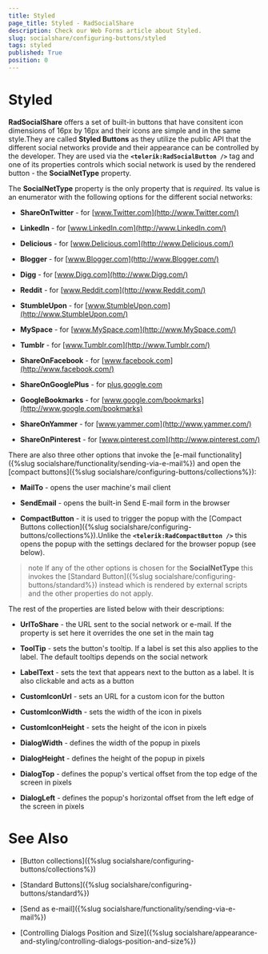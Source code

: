 ```yaml
---
title: Styled
page_title: Styled - RadSocialShare
description: Check our Web Forms article about Styled.
slug: socialshare/configuring-buttons/styled
tags: styled
published: True
position: 0
---
```


# Styled



**RadSocialShare** offers a set of built-in buttons that have consitent icon dimensions of 16px by 16px and their icons are simple and in the same style.They are called **Styled Buttons** as they utilize the public API that the different social networks provide and their appearance can be controlled by the developer. They are used via the **`<telerik:RadSocialButton />`** tag and one of its properties controls which social network is used by the rendered button - the **SocialNetType** property.

The **SocialNetType** property is the only property that is *required*. Its value is an enumerator with the following options for the different social networks:

* **ShareOnTwitter** - for [www.Twitter.com](http://www.Twitter.com/)

* **LinkedIn** - for [www.LinkedIn.com](http://www.LinkedIn.com/)

* **Delicious** - for [www.Delicious.com](http://www.Delicious.com/)

* **Blogger** - for [www.Blogger.com](http://www.Blogger.com/)

* **Digg** - for [www.Digg.com](http://www.Digg.com/)

* **Reddit** - for [www.Reddit.com](http://www.Reddit.com/)

* **StumbleUpon** - for [www.StumbleUpon.com](http://www.StumbleUpon.com/)

* **MySpace** - for [www.MySpace.com](http://www.MySpace.com/)

* **Tumblr** - for [www.Tumblr.com](http://www.Tumblr.com/)

* **ShareOnFacebook** - for [www.facebook.com](http://www.facebook.com/)

* **ShareOnGooglePlus** - for [plus.google.com](https://plus.google.com/)

* **GoogleBookmarks** - for [www.google.com/bookmarks](http://www.google.com/bookmarks)

* **ShareOnYammer** - for [www.yammer.com](http://www.yammer.com/)

* **ShareOnPinterest** - for [www.pinterest.com](http://www.pinterest.com/)

There are also three other options that invoke the [e-mail functionality]({%slug socialshare/functionality/sending-via-e-mail%}) and open the [compact buttons]({%slug socialshare/configuring-buttons/collections%}):

* **MailTo** - opens the user machine's mail client

* **SendEmail** - opens the built-in Send E-mail form in the browser

* **CompactButton** - it is used to trigger the popup with the [Compact Buttons collection]({%slug socialshare/configuring-buttons/collections%}).Unlike the **`<telerik:RadCompactButton />`** this opens the popup with the settings declared for the browser popup (see below).

>note If any of the other options is chosen for the **SocialNetType** this invokes the [Standard Button]({%slug socialshare/configuring-buttons/standard%}) instead which is rendered by external scripts and the other properties do not apply.



The rest of the properties are listed below with their descriptions:

* **UrlToShare** - the URL sent to the social network or e-mail. If the property is set here it overrides the one set in the main tag

* **ToolTip** - sets the button's tooltip. If a label is set this also applies to the label. The default tooltips depends on the social network

* **LabelText** - sets the text that appears next to the button as a label. It is also clickable and acts as a button

* **CustomIconUrl** - sets an URL for a custom icon for the button

* **CustomIconWidth** - sets the width of the icon in pixels

* **CustomIconHeight** - sets the height of the icon in pixels

* **DialogWidth** - defines the width of the popup in pixels

* **DialogHeight** - defines the height of the popup in pixels

* **DialogTop** - defines the popup's vertical offset from the top edge of the screen in pixels

* **DialogLeft** - defines the popup's horizontal offset from the left edge of the screen in pixels

# See Also

 * [Button collections]({%slug socialshare/configuring-buttons/collections%})

 * [Standard Buttons]({%slug socialshare/configuring-buttons/standard%})

 * [Send as e-mail]({%slug socialshare/functionality/sending-via-e-mail%})

 * [Controlling Dialogs Position and Size]({%slug socialshare/appearance-and-styling/controlling-dialogs-position-and-size%})
